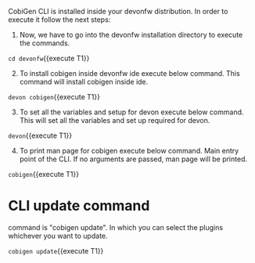CobiGen CLI is installed inside your devonfw distribution. In order to execute it follow the next steps:

1. Now, we have to go into the devonfw installation directory to execute the commands.

`cd devonfw`{{execute T1}}

2. To install cobigen inside devonfw ide execute below command. This command will install cobigen inside ide.

`devon cobigen`{{execute T1}}

3. To set all the variables and setup for devon execute below command. This will set all the variables and set up required for devon.

`devon`{{execute T1}}

4. To print man page for cobigen execute below command. Main entry point of the CLI. If no arguments are passed, man page will be printed.

`cobigen`{{execute T1}}


# CLI update command
command is "cobigen update". In which you can select the plugins whichever you want to update.

`cobigen update`{{execute T1}}